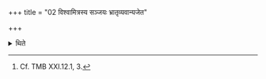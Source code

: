 +++
title = "02 विश्वामित्रस्य सञ्जयः भ्रातृव्यवान्यजेत"

+++

<details><summary>थिते</summary>

2. (There is a four-day sacrifice named) Viśvāmitrasya sañjayaḥ. The sacrificer who has enemies should perform it.[^1]  

[^1]: Cf. TMB XXI.12.1, 3.  
</details>
